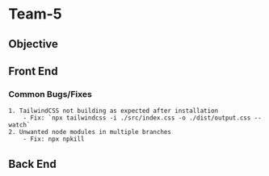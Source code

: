 # Team-5
## Objective

## Front End

### Common Bugs/Fixes
    1. TailwindCSS not building as expected after installation
        - Fix: `npx tailwindcss -i ./src/index.css -o ./dist/output.css --watch`
    2. Unwanted node modules in multiple branches
        - Fix: npx npkill

## Back End
